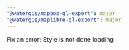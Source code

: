 ```yaml
---
"@watergis/mapbox-gl-export": major
"@watergis/maplibre-gl-export": major
---
```


Fix an error: Style is not done loading
